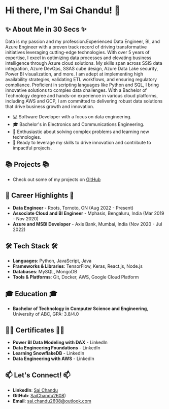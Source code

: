 # Hi there, I'm Sai Chandu! 👋

## **✨ About Me in 30 Secs ✨**

Data is my passion and my profession.Experienced Data Engineer, BI, and Azure Engineer with a proven track record of driving transformative initiatives leveraging cutting-edge technologies. With over 5 years of expertise, I excel in optimizing data processes and elevating business intelligence through Azure cloud solutions. My skills span across SSIS data integration, Azure DevOps, SSAS cube design, Azure Data Lake security, Power BI visualization, and more. I am adept at implementing high availability strategies, validating ETL workflows, and ensuring regulatory compliance. Proficient in scripting languages like Python and SQL, I bring innovative solutions to complex data challenges. With a Bachelor of Technology degree and hands-on experience in various cloud platforms, including AWS and GCP, I am committed to delivering robust data solutions that drive business growth and innovation.

- 💻 Software Developer with a focus on data engineering.
- 🎓 Bachelor's in Electronics and Communications Engineering.
- 🌟 Enthusiastic about solving complex problems and learning new technologies.
- 🚀 Ready to leverage my skills to drive innovation and contribute to impactful projects.

## **📚 Projects 📚**
- Check out some of my projects on [GitHub](https://github.com/SaiChandu2608)

## **💼 Career Highlights 💼**
- **Data Engineer** - Roots, Tornoto, ON (Aug 2022 - Present)
- **Associate Cloud and BI Engineer** - Mphasis, Bengaluru, India (Mar 2019 - Nov 2020)
- **Azure and MSBI Developer** - Axis Bank, Mumbai, India (Nov 2020 - Jul 2022)

## **🛠️ Tech Stack 🛠️**
- **Languages**: Python, JavaScript, Java
- **Frameworks & Libraries**: TensorFlow, Keras, React.js, Node.js
- **Databases**: MySQL, MongoDB
- **Tools & Platforms**: Git, Docker, AWS, Google Cloud Platform

## **🎓 Education 🎓**
- **Bachelor of Technology in Computer Science and Engineering**, University of ABC, GPA: 3.8/4.0

## **👨‍💼 Certificates 👨‍💼**
- **Power BI Data Modeling with DAX** - LinkedIn 
- **Data Engineering Foundations** - LinkedIn
- **Learning SnowflakeDB** - LinkedIn
- **Data Engineering with AWS** - LinkedIn

## **📫 Let's Connect! 📫**
- **LinkedIn**: [Sai Chandu](https://www.linkedin.com/in/sai-chandu-400580296/)
- **GitHub**: [SaiChandu2608](https://github.com/SaiChandu2608))
- **Email**: sai.chandu2608@outlook.com

